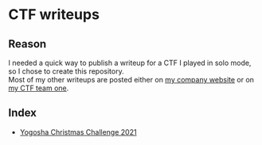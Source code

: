 # CTF writeups

## Reason

I needed a quick way to publish a writeup for a CTF I played in solo mode, so I chose to create this repository.  
Most of my other writeups are posted either on [my company website](https://www.shielder.it/blog) or on [my CTF team one](https://jbz.team).

## Index

* [Yogosha Christmas Challenge 2021](./2021/yogosha-christmas-challenge/README.md) 
